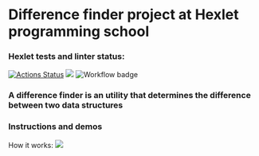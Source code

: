 # Difference finder project at Hexlet programming school

### Hexlet tests and linter status:
[![Actions Status](https://github.com/ybny0nsr/python-project-50/actions/workflows/hexlet-check.yml/badge.svg)](https://github.com/ybny0nsr/python-project-50/actions)
<a href="https://codeclimate.com/github/ybny0nsr/python-project-50/maintainability"><img src="https://api.codeclimate.com/v1/badges/ef0fd1097233d8a3ffdc/maintainability" /></a>
![Workflow badge](https://github.com/ybny0nsr/python-project-50/actions/workflows/pyci.yml/badge.svg?event=push)


### A difference finder is an utility that determines the difference between two data structures

### Instructions and demos
How it works:
<a href="https://asciinema.org/a/689301" target="_blank"><img src="https://asciinema.org/a/689301.svg" /></a>
